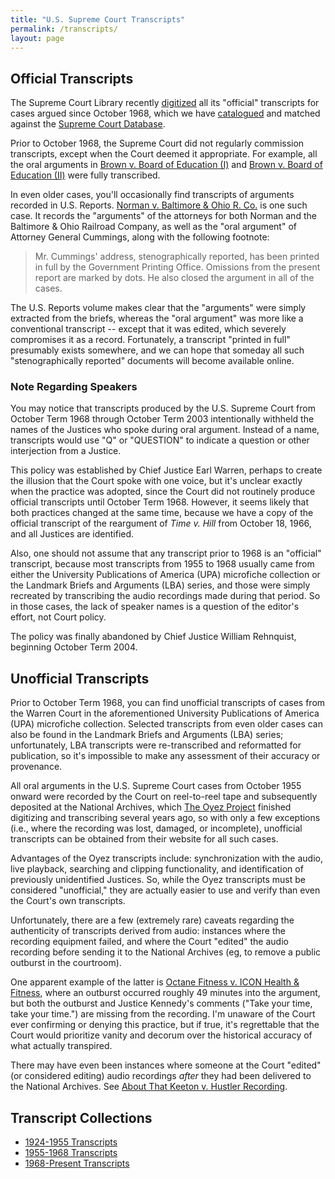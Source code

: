 ```yaml
---
title: "U.S. Supreme Court Transcripts"
permalink: /transcripts/
layout: page
---
```


## Official Transcripts

The Supreme Court Library recently [digitized](https://www.supremecourt.gov/oral_arguments/archived_transcripts/1968)
all its "official" transcripts for cases argued since October 1968, which we have [catalogued](/transcripts/scotus/) and
matched against the [Supreme Court Database](http://scdb.wustl.edu/).

Prior to October 1968, the Supreme Court did not regularly commission transcripts, except when the Court deemed it
appropriate.  For example, all the oral arguments in [Brown v. Board of Education (I)](/transcripts/pre-1955/brown1/)
and [Brown v. Board of Education (II)](/transcripts/pre-1955/brown2/) were fully transcribed.

In even older cases, you'll occasionally find transcripts of arguments recorded in U.S. Reports.
[Norman v. Baltimore &amp; Ohio R. Co.](https://cdn.loc.gov/service/ll/usrep/usrep294/usrep294240/usrep294240.pdf)
is one such case.  It records the "arguments" of the attorneys for both Norman and the Baltimore &amp; Ohio Railroad Company,
as well as the "oral argument" of Attorney General Cummings, along with the following footnote:

> Mr. Cummings' address, stenographically reported, has been printed in full by the Government Printing Office.
Omissions from the present report are marked by dots. He also closed the argument in all of the cases.

The U.S. Reports volume makes clear that the "arguments" were simply extracted from the briefs, whereas the "oral argument"
was more like a conventional transcript -- except that it was edited, which severely compromises it as a record.  Fortunately,
a transcript "printed in full" presumably exists somewhere, and we can hope that someday all such "stenographically reported"
documents will become available online.

### Note Regarding Speakers

You may notice that transcripts produced by the U.S. Supreme Court from October Term 1968 through October Term 2003
intentionally withheld the names of the Justices who spoke during oral argument.  Instead of a name, transcripts would
use "Q" or "QUESTION" to indicate a question or other interjection from a Justice.

This policy was established by Chief Justice Earl Warren, perhaps to create the illusion that the Court spoke with one voice,
but it's unclear exactly when the practice was adopted, since the Court did not routinely produce official transcripts until
October Term 1968.  However, it seems likely that both practices changed at the same time, because we have a copy of the
official transcript of the reargument of *Time v. Hill* from October 18, 1966, and all Justices are identified.

Also, one should not assume that any transcript prior to 1968 is an "official" transcript, because most transcripts
from 1955 to 1968 usually came from either the University Publications of America (UPA) microfiche collection or the
Landmark Briefs and Arguments (LBA) series, and those were simply recreated by transcribing the audio recordings made during
that period.  So in those cases, the lack of speaker names is a question of the editor's effort, not Court policy.

The policy was finally abandoned by Chief Justice William Rehnquist, beginning October Term 2004.

## Unofficial Transcripts

Prior to October Term 1968, you can find unofficial transcripts of cases from the Warren Court in the aforementioned
University Publications of America (UPA) microfiche collection.  Selected transcripts from even older cases can also be
found in the Landmark Briefs and Arguments (LBA) series; unfortunately, LBA transcripts were re-transcribed and
reformatted for publication, so it's impossible to make any assessment of their accuracy or provenance.

All oral arguments in the U.S. Supreme Court cases from October 1955 onward were recorded by the Court on reel-to-reel
tape and subsequently deposited at the National Archives, which [The Oyez Project](https://www.oyez.org) finished digitizing
and transcribing several years ago, so with only a few exceptions (i.e., where the recording was lost, damaged, or incomplete),
unofficial transcripts can be obtained from their website for all such cases.

Advantages of the Oyez transcripts include: synchronization with the audio, live playback, searching and clipping functionality,
and identification of previously unidentified Justices.  So, while the Oyez transcripts must be considered "unofficial," they
are actually easier to use and verify than even the Court's own transcripts.

Unfortunately, there are a few (extremely rare) caveats regarding the authenticity of transcripts derived from audio: instances
where the recording equipment failed, and where the Court "edited" the audio recording before sending it to the National Archives
(eg, to remove a public outburst in the courtroom).

One apparent example of the latter is [Octane Fitness v. ICON Health & Fitness](https://www.oyez.org/cases/2013/12-1184),
where an outburst occurred roughly 49 minutes into the argument, but both the outburst and Justice Kennedy's comments
("Take your time, take your time.") are missing from the recording.  I'm unaware of the Court ever confirming or denying this
practice, but if true, it's regrettable that the Court would prioritize vanity and decorum over the historical accuracy of what
actually transpired.

There may have even been instances where someone at the Court "edited" (or considered editing) audio recordings *after* they
had been delivered to the National Archives.  See [About That Keeton v. Hustler Recording](/blog/2019/03/01/#about-that-keeton-v-hustler-recording).

## Transcript Collections

- [1924-1955 Transcripts](/transcripts/pre-1955/)
- [1955-1968 Transcripts](/transcripts/pre-1968/)
- [1968-Present Transcripts](/transcripts/scotus/)
